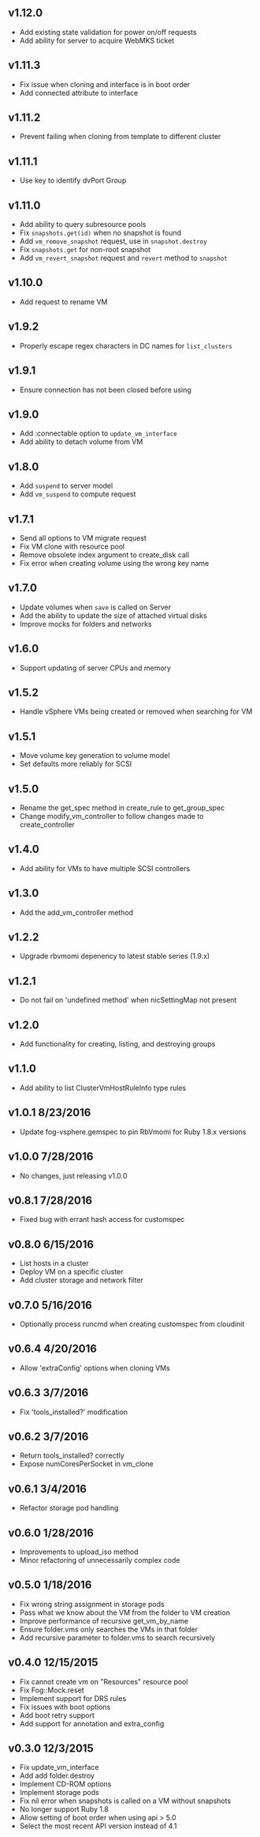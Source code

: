 ## v1.12.0

* Add existing state validation for power on/off requests
* Add ability for server to acquire WebMKS ticket

## v1.11.3

* Fix issue when cloning and interface is in boot order
* Add connected attribute to interface

## v1.11.2

* Prevent failing when cloning from template to different cluster

## v1.11.1

* Use key to identify dvPort Group

## v1.11.0

* Add ability to query subresource pools
* Fix `snapshots.get(id)` when no snapshot is found
* Add `vm_remove_snapshot` request, use in `snapshot.destroy`
* Fix `snapshots.get` for non-root snapshot
* Add `vm_revert_snapshot` request and `revert` method to `snapshot`

## v1.10.0

* Add request to rename VM

## v1.9.2

* Properly escape regex characters in DC names for `list_clusters`

## v1.9.1

* Ensure connection has not been closed before using

## v1.9.0

* Add :connectable option to `update_vm_interface`
* Add ability to detach volume from VM

## v1.8.0

* Add `suspend` to server model
* Add `vm_suspend` to compute request

## v1.7.1

* Send all options to VM migrate request
* Fix VM clone with resource pool
* Remove obsolete index argument to create_disk call
* Fix error when creating volume using the wrong key name

## v1.7.0

* Update volumes when `save` is called on Server
* Add the ability to update the size of attached virtual disks
* Improve mocks for folders and networks

## v1.6.0

*  Support updating of server CPUs and memory

## v1.5.2

* Handle vSphere VMs being created or removed when searching for VM

## v1.5.1

* Move volume key generation to volume model
* Set defaults more reliably for SCSI

## v1.5.0

* Rename the get_spec method in create_rule to get_group_spec
* Change modify_vm_controller to follow changes made to create_controller

## v1.4.0

* Add ability for VMs to have multiple SCSI controllers

## v1.3.0

* Add the add_vm_controller method

## v1.2.2

* Upgrade rbvmomi depenency to latest stable series (1.9.x)

## v1.2.1

* Do not fail on 'undefined method' when nicSettingMap not present

## v1.2.0

* Add functionality for creating, listing, and destroying groups

## v1.1.0

* Add ability to list ClusterVmHostRuleInfo type rules

## v1.0.1 8/23/2016

* Update fog-vsphere.gemspec to pin RbVmomi for Ruby 1.8.x versions

## v1.0.0 7/28/2016

* No changes, just releasing v1.0.0

## v0.8.1 7/28/2016

* Fixed bug with errant hash access for customspec

## v0.8.0 6/15/2016

* List hosts in a cluster
* Deploy VM on a specific cluster
* Add cluster storage and network filter

## v0.7.0 5/16/2016

* Optionally process runcmd when creating customspec from cloudinit

## v0.6.4 4/20/2016

* Allow 'extraConfig' options when cloning VMs

## v0.6.3 3/7/2016

* Fix 'tools_installed?' modification

## v0.6.2 3/7/2016

* Return tools_installed? correctly
* Expose numCoresPerSocket in vm_clone

## v0.6.1 3/4/2016

* Refactor storage pod handling

##  v0.6.0 1/28/2016

* Improvements to upload_iso method
* Minor refactoring of unnecessarily complex code

## v0.5.0 1/18/2016

* Fix wrong string assignment in storage pods
* Pass what we know about the VM from the folder to VM creation
* Improve performance of recursive get_vm_by_name
* Ensure folder.vms only searches the VMs in that folder
* Add recursive parameter to folder.vms to search recursively

## v0.4.0 12/15/2015

* Fix cannot create vm on "Resources" resource pool
* Fix Fog::Mock.reset
* Implement support for DRS rules
* Fix issues with boot options
* Add boot retry support
* Add support for annotation and extra_config

## v0.3.0 12/3/2015

* Fix update_vm_interface
* Add add folder.destroy
* Implement CD-ROM options
* Implement storage pods
* Fix nil error when snapshots is called on a VM without snapshots
* No longer support Ruby 1.8
* Allow setting of boot order when using api > 5.0
* Select the most recent API version instead of 4.1
